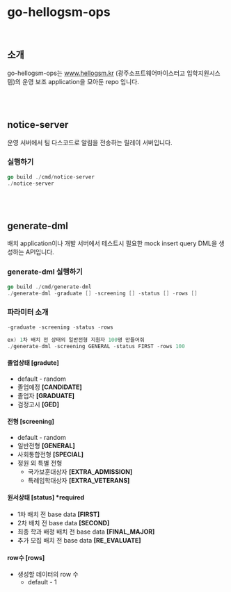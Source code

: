 # go-hellogsm-ops

<br>

## 소개
go-hellogsm-ops는 www.hellogsm.kr (광주소프트웨어마이스터고 입학지원시스템)의 운영 보조 application을 모아둔 repo 입니다.

<br>
<br>

## notice-server
운영 서버에서 팀 다스코드로 알림을 전송하는 릴레이 서버입니다.

### 실행하기
```go
go build ./cmd/notice-server
./notice-server
```

<br>
<br>

## generate-dml
배치 application이나 개발 서버에서 테스트시 필요한 mock insert query DML을 생성하는 API입니다.

### generate-dml 실행하기

```go
go build ./cmd/generate-dml
./generate-dml -graduate [] -screening [] -status [] -rows []
```

### 파라미터 소개

```go
-graduate -screening -status -rows

ex) 1차 배치 전 상태의 일반전형 지원자 100명 만들어줘
./generate-dml -screening GENERAL -status FIRST -rows 100
```

#### 졸업상태 [gradute]
- default - random
- 졸업예정 **[CANDIDATE]**
- 졸업자 **[GRADUATE]**
- 검정고시 **[GED]**

#### 전형 [screening]
  - default - random
  - 일반전형 **[GENERAL]**
  - 사회통합전형 **[SPECIAL]**
  - 정원 외 특별 전형
      - 국가보훈대상자 **[EXTRA_ADMISSION]**
      - 특례입학대상자 **[EXTRA_VETERANS]**
#### 원서상태 [status] *required
- 1차 배치 전 base data **[FIRST]**
- 2차 배치 전 base data **[SECOND]**
- 최종 학과 배정 배치 전 base data **[FINAL_MAJOR]**
- 추가 모집 배치 전 base data **[RE_EVALUATE]**

#### row수 [rows]
- 생성할 데이터의 row 수
    - default - 1
